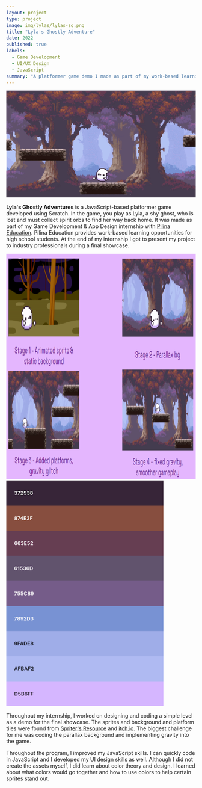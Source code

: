 ```yaml
---
layout: project
type: project
image: img/lylas/lylas-sq.png
title: "Lyla's Ghostly Adventure"
date: 2022
published: true
labels:
  - Game Development
  - UI/UX Design
  - JavaScript
summary: "A platformer game demo I made as part of my work-based learning internship at Pilina Education."
---
```


<div class="text-center p-4"><img width="600px" src="../img/lylas/lylas-demo.gif"></div>

**Lyla's Ghostly Adventures** is a JavaScript-based platformer game developed using Scratch. In the game, you play as Lyla, a shy ghost, who is lost and must collect spirit orbs to find her way back home. It was made as part of my Game Development & App Design internship with [Pilina Education](https://www.pilinaeducation.org/). Pilina Education provides work-based learning opportunities for high school students. At the end of my internship I got to present my project to industry professionals during a final showcase.

<div class="text-center p-4"><img height="600px" src="../img/lylas/lylas-progress-shots.png"><img height="600px" src="../img/lylas/lylas-colors.png"></div>

Throughout my internship, I worked on designing and coding a simple level as a demo for the final showcase. The sprites and background and platform tiles were found from [Spriter's Resource](https://www.spriters-resource.com/pc_computer/forager/sheet/133917/) and [itch.io](https://brullov.itch.io/oak-woods). The biggest challenge for me was coding the parallax background and implementing gravity into the game.

Throughout the program, I improved my JavaScript skills. I can quickly code in JavaScript and I developed my UI design skills as well. Although I did not create the assets myself, I did learn about color theory and design. I learned about what colors would go together and how to use colors to help certain sprites stand out.
